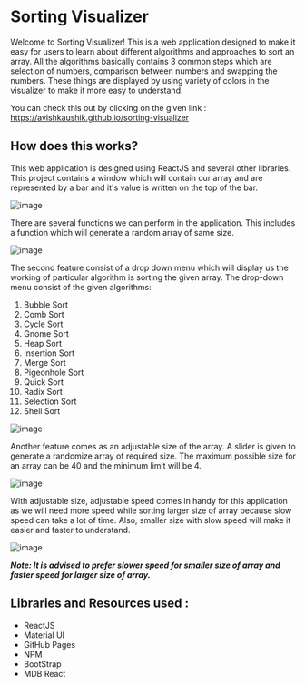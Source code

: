 # Sorting Visualizer

Welcome to Sorting Visualizer! This is a web application designed to make it easy for users to learn about different algorithms and approaches to sort an array. All the algorithms basically contains 3 common steps which are selection of numbers, comparison between numbers and swapping the numbers. These things are displayed by using variety of colors in the visualizer to make it more easy to understand.


You can check this out by clicking on the given link : https://avishkaushik.github.io/sorting-visualizer


## How does this works?

This web application is designed using ReactJS and several other libraries. This project contains a window which will contain our array and are represented by a bar and it's value is written on the top of the bar.

![image](https://user-images.githubusercontent.com/46262629/136324772-8677466c-b3b1-4e19-996d-33fb189741bd.png)

There are several functions we can perform in the application. This includes a function which will generate a random array of same size.

![image](https://user-images.githubusercontent.com/46262629/136324960-bf260e16-6e70-435a-ab8c-14aec1764f29.png)

The second feature consist of a drop down menu which will display us the working of particular algorithm is sorting the given array. The drop-down menu consist of the given algorithms:
1. Bubble Sort
2. Comb Sort
3. Cycle Sort
4. Gnome Sort
5. Heap Sort
6. Insertion Sort
7. Merge Sort
8. Pigeonhole Sort
9. Quick Sort
10. Radix Sort
11. Selection Sort
12. Shell Sort


![image](https://user-images.githubusercontent.com/46262629/136325280-154711ba-490c-4883-819f-26d1201899b8.png)

Another feature comes as an adjustable size of the array. A slider is given to generate a randomize array of required size. The maximum possible size for an array can be 40 and the minimum limit will be 4.

![image](https://user-images.githubusercontent.com/46262629/136325587-924e41bc-0fc1-4669-9793-bfe21fe99814.png)

With adjustable size, adjustable speed comes in handy for this application as we will need more speed while sorting larger size of array because slow speed can take a lot of time. Also, smaller size with slow speed will make it easier and faster to understand.

![image](https://user-images.githubusercontent.com/46262629/136325924-f4b157a8-605a-4239-896d-2e1e05357ea2.png)

***Note: It is advised to prefer slower speed for smaller size of array and faster speed for larger size of array.***

## Libraries and Resources used :

* ReactJS
* Material UI
* GitHub Pages
* NPM
* BootStrap
* MDB React

